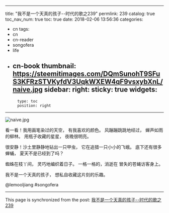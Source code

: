 
---
title: "我不是一个天真的孩子--时代的歌之239"
permlink: 239
catalog: true
toc_nav_num: true
toc: true
date: 2018-02-06 13:56:36
categories:
- cn
tags:
- cn
- cn-reader
- songofera
- life
- cn-book
thumbnail: https://steemitimages.com/DQmSunohT9SFuS3KFRzSTVKyfdV3UqkWXEW4qF9vsxybXnL/naive.jpg
sidebar:
    right:
        sticky: true
widgets:
    -
        type: toc
        position: right
---


![naive.jpg](https://steemitimages.com/DQmSunohT9SFuS3KFRzSTVKyfdV3UqkWXEW4qF9vsxybXnL/naive.jpg)




看一看！我用画笔染过的天空，
有我喜欢的颜色。
风蹦蹦跳跳地经过，
蝉声如雨的柳林。
用瓶子收藏的星星，
夜晚很明亮。

很安静！沙土里静静地钻出一只甲虫，
它在追猎一只小小的飞蛾。
底下还有很多蝉蛹，
夏天不是已经到了吗？

蜘蛛在枝丫间，
灵巧地编织着日子。
一格一格的，消逝在
冒失的苍蝇访客身上。

我不是一个天真的孩子，
想私自收藏这片刻的乐趣。

@lemooljiang #songofera

- - -

This page is synchronized from the post: [我不是一个天真的孩子--时代的歌之239](https://steemit.com/@lemooljiang/239)
